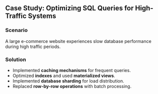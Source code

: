 ## Case Study: Optimizing SQL Queries for High-Traffic Systems

### Scenario
A large e-commerce website experiences slow database performance during high traffic periods.

### Solution
- Implemented **caching mechanisms** for frequent queries.
- Optimized **indexes** and used **materialized views**.
- Implemented **database sharding** for load distribution.
- Replaced **row-by-row operations** with batch processing.